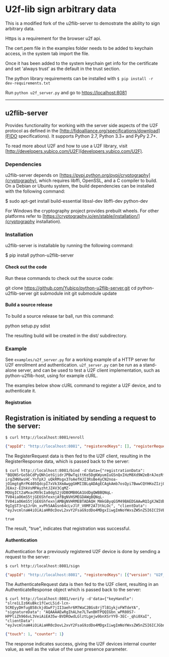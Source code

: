 # U2f-lib sign arbitrary data

This is a modified fork of the u2flib-server to demostrate the ability to sign arbitrary data.

Https is a requirement for the browser u2f api.

The cert.pem file in the examples folder needs to be added to keychain access, in the system tab import the file.

Once it has been added to the system keychain get info for the certificate and set 'always trust' as the default in the trust section.

The python library requirements can be installed with `$ pip install -r dev-requirements.txt`

Run `python u2f_server.py` and go to [https://localhost:8081](https://localhost:8081)

--------

## u2flib-server
Provides functionality for working with the server side aspects of the U2F
protocol as defined in the [http://fidoalliance.org/specifications/download](FIDO specifications).
It supports Python 2.7, Python 3.3+ and PyPy 2.7+.

To read more about U2F and how to use a U2F library, visit
[http://developers.yubico.com/U2F](developers.yubico.com/U2F).

### Dependencies
u2flib-server depends on [https://pypi.python.org/pypi/cryptography](cryptography),
which requires libffi, OpenSSL, and a C compiler to build.
On a Debian or Ubuntu system, the build dependencies can be installed with
the following command:

  $ sudo apt-get install build-essential libssl-dev libffi-dev python-dev

For Windows the cryptography project provides prebuilt wheels.
For other platforms refer to [https://cryptography.io/en/stable/installation/](cryptography installation).

### Installation
u2flib-server is installable by running the following command:

  $ pip install python-u2flib-server

#### Check out the code
Run these commands to check out the source code:

  git clone https://github.com/Yubico/python-u2flib-server.git
  cd python-u2flib-server
  git submodule init
  git submodule update

#### Build a source release
To build a source release tar ball, run this command:

  python setup.py sdist

The resulting build will be created in the dist/ subdirectory.

### Example
See `examples/u2f_server.py` for a working example of a HTTP server for
U2F enrollment and authentication. `u2f_server.py` can be run as a stand-alone
server, and can be used to test a U2F client implementation, such as
python-u2flib-host, using for example cURL.

The examples below show cURL command to register a U2F device, and to
authenticate it.

#### Registration
Registration is initiated by sending a request to the server:
----
```shell
$ curl http://localhost:8081/enroll
```
```json
{"appId": "http://localhost:8081", "registeredKeys": [], "registerRequests": [{"version": "U2F_V2", "challenge": "9TCtiRRLBFqMokOWfepjej99lMKQhZfm20Sgtay-FMs"}]}
```
The RegisterRequest data is then fed to the U2F client, resulting in the
RegisterResponse data, which is passed back to the server:
```shell
$ curl http://localhost:8081/bind -d'data={"registrationData": "BQQNSrGo5bCdPyQNh1etGjidrJPBwTqittKe5DgKWyumIuGSnQxIHzM8Xd9W2eBrAJezRf7nIbxVRYkiA2G_teiEQLJa3tSyM-irgZHNXwsHC-YnfpXJ_uQkRMsgx37oAefHJI3RsBe4yCN2noa-jO1mgtgRrPK405QdcpI7xVk3XmAwggGHMIIBLqADAgECAgkAmb7osQyi7BwwCQYHKoZIzj0EATAhMR8wHQYDVQQDDBZZdWJpY28gVTJGIFNvZnQgRGV2aWNlMB4XDTEzMDcxNzE0MjEwM1oXDTE2MDcxNjE0MjEwM1owITEfMB0GA1UEAwwWWXViaWNvIFUyRiBTb2Z0IERldmljZTBZMBMGByqGSM49AgEGCCqGSM49AwEHA0IABDvhl91zfpg9n7DeCedcQ8gGXUnemiXoi-JEAxz-EIhkVsMPAyzhtJZ4V3CqMZ-MOUgICt2aMxacMX9cIa8dgS2jUDBOMB0GA1UdDgQWBBQNqL-TV04iaO6mS5tjGE6ShfexnjAfBgNVHSMEGDAWgBQNqL-TV04iaO6mS5tjGE6ShfexnjAMBgNVHRMEBTADAQH_MAkGByqGSM49BAEDSAAwRQIgXJWZdbvOWdhVaG7IJtn44o21Kmi8EHsDk4cAfnZ0r38CIQD6ZPi3Pl4lXxbY7BXFyrpkiOvCpdyNdLLYbSTbvIBQOTBEAiBs0qu8RRZDf4qJo5qnHOd6hNDu9aEyNGQCeHp47D6-9gIgST3rq1JrUn_xvPh5AAGsn64cLvJlF_V0MF2A73tkLOc", "clientData": "eyJvcmlnaW4iOiAiaHR0cDovL2xvY2FsaG9zdDo4MDgxIiwgImNoYWxsZW5nZSI6ICI5VEN0aVJSTEJGcU1va09XZmVwamVqOTlsTUtRaFpmbTIwU2d0YXktRk1zIiwgInR5cCI6ICJuYXZpZ2F0b3IuaWQuZmluaXNoRW5yb2xsbWVudCJ9","version":"U2F_V2"}'
```
```
true
```
The result, "true", indicates that registration was successful.

#### Authentication
Authentication for a previously registered U2F device is done by sending a
request to the server:
```shell
$ curl http://localhost:8081/sign
```
```json
{"appId": "http://localhost:8081", "registeredKeys": [{"version": "U2F_V2", "appId": "http://localhost:8081", "keyHandle": "slre1LIz6KuBkc1fCwcL5id-lcn-5CREyyDHfugB58ckjdGwF7jII3aehr6M7WaC2BGs8rjTlB1ykjvFWTdeYA"}], "challenge": "FnueX-NpT9kB7I41dc8DvPXU1-yj7oO_cBT3e9PWOAw"}
```
The AuthenticateRequest data is then fed to the U2F client, resulting in an
AuthenticateResponse object which is passed back to the server:
```shell
$ curl http://localhost:8081/verify -d'data={"keyHandle": "slre1LIz6KuBkc1fCwcL5id-lcn-5CREyyDHfugB58ckjdGwF7jII3aehr6M7WaC2BGs8rjTlB1ykjvFWTdeYA", "signatureData": "AQAAAAEwRgIhALhe7LTwnBHTPQQIGbn_wPR80S7-HPPliZh966vL3VeiAiEA35w-BVDROwdLGlztLgejw9bnXSrYY0-3EC-_qhi0XaI", "clientData": "eyJvcmlnaW4iOiAiaHR0cDovL2xvY2FsaG9zdDo4MDgxIiwgImNoYWxsZW5nZSI6ICJGbnVlWC1OcFQ5a0I3STQxZGM4RHZQWFUxLXlqN29PX2NCVDNlOVBXT0F3IiwgInR5cCI6ICJuYXZpZ2F0b3IuaWQuZ2V0QXNzZXJ0aW9uIn0"}'
```
```json
{"touch": 1, "counter": 1}
```


The response indicates success, giving the U2F devices internal counter value,
as well as the value of the user presence parameter.
